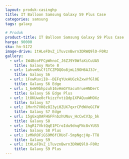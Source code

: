 ```yaml
---
layout: produk-casinghp
title: IT Balloon Samsung Galaxy S9 Plus Case
categories: samsung
tags: galaxy

# Produk
product-title: IT Balloon Samsung Galaxy S9 Plus Case
harga: 90000
sku: hn-5172
image-drive: 1tHLeFDvZ_iTuvznBwrn3DRWQ9lO-F0Rz
gallery:
  - url: 1W4BcoFFCpWhnoC_J6ZJ9Y0WfaXiCuUA5
    title: Galaxy Note 8
  - url: 1ahvmNsCf1TCZPDQOo8jmL19OH6AJ3Jr_
    title: Galaxy S6
  - url: 1FxwRuviI8--DEFqYUxAUGzkZxwVfGl0E
    title: Galaxy S6 Edge
  - url: 1_6eW9bhpzuh16vHmGYVacuVrueHNDerC
    title: Galaxy S6 Edge Plus
  - url: 1t8KUwe0cfkizzYvtiQdp1XPAQuuWHOXz
    title: Galaxy S7
  - url: 1Mvrh7VH8z8I3yi0ZUX7qxrCPdWVeGCFW
    title: Galaxy S7 Edge
  - url: 15gGxqOAFHGFFnbzhUNuv_HcCwCV3p_bk
    title: Galaxy S8
  - url: 1hgR17VktQqE1PCroIdu9dnqFNc8vYUS5
    title: Galaxy S8 Plus
  - url: 1vMkROFiGS9M6fCRUoT-5mpNgcjHp-TT8
    title: Galaxy S9
  - url: 1tHLeFDvZ_iTuvznBwrn3DRWQ9lO-F0Rz
    title: Galaxy S9 Plus
---
```

